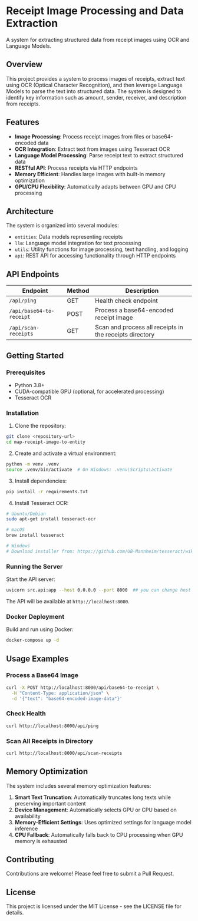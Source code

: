 # Receipt Image Processing and Data Extraction

A system for extracting structured data from receipt images using OCR and Language Models.

## Overview

This project provides a system to process images of receipts, extract text using OCR (Optical Character Recognition), and then leverage Language Models to parse the text into structured data. The system is designed to identify key information such as amount, sender, receiver, and description from receipts.

## Features

- **Image Processing**: Process receipt images from files or base64-encoded data
- **OCR Integration**: Extract text from images using Tesseract OCR
- **Language Model Processing**: Parse receipt text to extract structured data
- **RESTful API**: Process receipts via HTTP endpoints
- **Memory Efficient**: Handles large images with built-in memory optimization
- **GPU/CPU Flexibility**: Automatically adapts between GPU and CPU processing

## Architecture

The system is organized into several modules:

- `entities`: Data models representing receipts
- `llm`: Language model integration for text processing
- `utils`: Utility functions for image processing, text handling, and logging
- `api`: REST API for accessing functionality through HTTP endpoints

## API Endpoints

| Endpoint | Method | Description |
|----------|--------|-------------|
| `/api/ping` | GET | Health check endpoint |
| `/api/base64-to-receipt` | POST | Process a base64-encoded receipt image |
| `/api/scan-receipts` | GET | Scan and process all receipts in the receipts directory |

## Getting Started

### Prerequisites

- Python 3.8+
- CUDA-compatible GPU (optional, for accelerated processing)
- Tesseract OCR

### Installation

1. Clone the repository:
```bash
git clone <repository-url>
cd map-receipt-image-to-entity
```

2. Create and activate a virtual environment:
```bash
python -m venv .venv
source .venv/bin/activate  # On Windows: .venv\Scripts\activate
```

3. Install dependencies:
```bash
pip install -r requirements.txt
```

4. Install Tesseract OCR:
```bash
# Ubuntu/Debian
sudo apt-get install tesseract-ocr

# macOS
brew install tesseract

# Windows
# Download installer from: https://github.com/UB-Mannheim/tesseract/wiki
```

### Running the Server

Start the API server:
```bash
uvicorn src.api:app --host 0.0.0.0 --port 8000  ## you can change host and port  
```

The API will be available at `http://localhost:8000`.

### Docker Deployment

Build and run using Docker:

```bash
docker-compose up -d
```

## Usage Examples

### Process a Base64 Image

```bash
curl -X POST http://localhost:8000/api/base64-to-receipt \
  -H "Content-Type: application/json" \
  -d '{"text": "base64-encoded-image-data"}'
```

### Check Health

```bash
curl http://localhost:8000/api/ping
```

### Scan All Receipts in Directory

```bash
curl http://localhost:8000/api/scan-receipts
```

## Memory Optimization

The system includes several memory optimization features:

1. **Smart Text Truncation**: Automatically truncates long texts while preserving important content
2. **Device Management**: Automatically selects GPU or CPU based on availability
3. **Memory-Efficient Settings**: Uses optimized settings for language model inference
4. **CPU Fallback**: Automatically falls back to CPU processing when GPU memory is exhausted

## Contributing

Contributions are welcome! Please feel free to submit a Pull Request.

## License

This project is licensed under the MIT License - see the LICENSE file for details.
